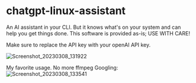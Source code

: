 # chatgpt-linux-assistant
An AI assistant in your CLI. But it knows what's on your system and can help you get things done. This software is provided as-is; USE WITH CARE!

Make sure to replace the API key with your openAI API key.

![Screenshot_20230308_131922](https://user-images.githubusercontent.com/75229796/223673580-ca454b2c-3a91-455e-8c01-1b4401f11f83.png)

My favorite usage. No more ffmpeg Googling:
![Screenshot_20230308_133541](https://user-images.githubusercontent.com/75229796/223676869-af065932-8321-497d-b9c6-245d668766d3.png)
